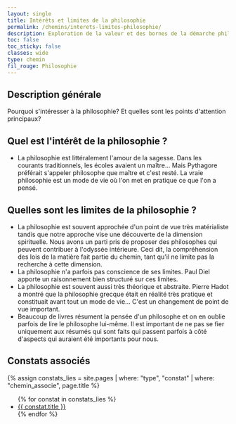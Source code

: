 ```yaml
---
layout: single
title: Intérêts et limites de la philosophie
permalink: /chemins/interets-limites-philosophie/
description: Exploration de la valeur et des bornes de la démarche philosophique dans le cadre de l'Odyssée intérieure.
toc: false
toc_sticky: false
classes: wide
type: chemin
fil_rouge: Philosophie
---
```

## Description générale

Pourquoi s'intéresser à la philosophie? Et quelles sont les points d'attention principaux? 
## Quel est l'intérêt de la philosophie ?
* La philosophie est littéralement l'amour de la sagesse. Dans les courants traditionnels, les écoles avaient un maître... Mais Pythagore préférait s'appeler philosophe que maître et c'est resté. La vraie philosophie est un mode de vie où l'on met en pratique ce que l'on a pensé.
## Quelles sont les limites de la philosophie ?

- La philosophie est souvent approchée d'un point de vue très matérialiste tandis que notre approche vise une découverte de la dimension spirituelle. Nous avons un parti pris de proposer des philosophes qui peuvent contribuer à l'odyssée intérieure. Ceci dit, la compréhension des lois de la matière fait partie du chemin, tant qu'il ne limite pas la recherche à cette dimension.
- La philosophie n'a parfois pas conscience de ses limites. Paul Diel apporte un raisonnement bien structuré sur ces limites.
- La philosophie est souvent aussi très théorique et abstraite. Pierre Hadot a montré que la philosophie grecque était en réalité très pratique et constituait avant tout un mode de vie... C'est un changement de point de vue important.
- Beaucoup de livres résument la pensée d'un philosophe et on en oublie parfois de lire le philosophe lui-même. Il est important de ne pas se fier uniquement aux résumés qui sont faits qui passent parfois à côté d'aspects qui auraient été importants pour nous.

## Constats associés

{% assign constats_lies = site.pages | where: "type", "constat" | where: "chemin_associe", page.title %}
<ul>
  {% for constat in constats_lies %}
    <li><a href="{{ constat.url }}">{{ constat.title }}</a></li>
  {% endfor %}
</ul>